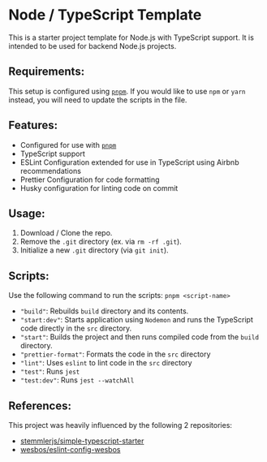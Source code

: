 # Node / TypeScript Template

This is a starter project template for Node.js with TypeScript support. It is intended to be used for backend Node.js projects.

## Requirements:

This setup is configured using [`pnpm`](https://pnpm.io/). If you would like to use `npm` or `yarn` instead, you will need to update the scripts in the file.

## Features:

- Configured for use with [`pnpm`](https://pnpm.io/)
- TypeScript support
- ESLint Configuration extended for use in TypeScript using Airbnb recommendations
- Prettier Configuration for code formatting
- Husky configuration for linting code on commit

## Usage:

1. Download / Clone the repo.
2. Remove the `.git` directory (ex. via `rm -rf .git`).
3. Initialize a new `.git` directory (via `git init`).

## Scripts:

Use the following command to run the scripts:
`pnpm <script-name>`

- `"build"`: Rebuilds `build` directory and its contents.
- `"start:dev"`: Starts application using `Nodemon` and runs the TypeScript code directly in the `src` directory.
- `"start"`: Builds the project and then runs compiled code from the `build` directory.
- `"prettier-format"`: Formats the code in the `src` directory
- `"lint"`: Uses `eslint` to lint code in the `src` directory
- `"test"`: Runs `jest`
- `"test:dev"`: Runs `jest --watchAll`

## References:

This project was heavily influenced by the following 2 repositories:

- [stemmlerjs/simple-typescript-starter](https://github.com/stemmlerjs/simple-typescript-starter)
- [wesbos/eslint-config-wesbos](https://github.com/wesbos/eslint-config-wesbos)
